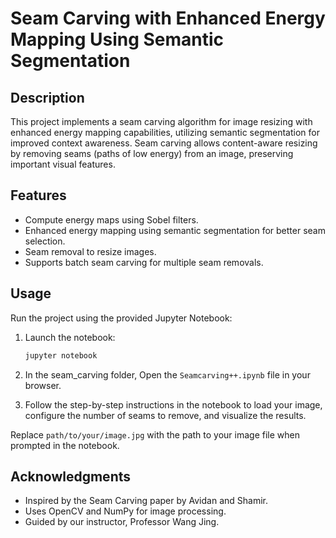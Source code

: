 # Seam Carving with Enhanced Energy Mapping Using Semantic Segmentation

## Description
This project implements a seam carving algorithm for image resizing with enhanced energy mapping capabilities, utilizing semantic segmentation for improved context awareness. Seam carving allows content-aware resizing by removing seams (paths of low energy) from an image, preserving important visual features.

## Features
- Compute energy maps using Sobel filters.
- Enhanced energy mapping using semantic segmentation for better seam selection.
- Seam removal to resize images.
- Supports batch seam carving for multiple seam removals.

## Usage
Run the project using the provided Jupyter Notebook:
1. Launch the notebook:
   ```bash
   jupyter notebook
   ```

2. In the seam_carving folder, Open the `Seamcarving++.ipynb` file in your browser.
3. Follow the step-by-step instructions in the notebook to load your image, configure the number of seams to remove, and visualize the results.

Replace `path/to/your/image.jpg` with the path to your image file when prompted in the notebook.

## Acknowledgments
- Inspired by the Seam Carving paper by Avidan and Shamir.
- Uses OpenCV and NumPy for image processing.
- Guided by our instructor, Professor Wang Jing.

